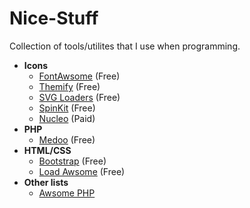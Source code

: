 # Nice-Stuff
Collection of tools/utilites that I use when programming.

- **Icons**
  - [FontAwsome](http://fontawesome.io) (Free)
  - [Themify](https://themify.me/themify-icons) (Free)
  - [SVG Loaders](http://samherbert.net/svg-loaders) (Free)
  - [SpinKit](http://tobiasahlin.com/spinkit/) (Free)
  - [Nucleo](https://nucleoapp.com) (Paid)
- **PHP**
  - [Medoo](http://medoo.in) (Free)
- **HTML/CSS**
  - [Bootstrap](http://getbootstrap.com) (Free)
  - [Load Awsome](http://github.danielcardoso.net/load-awesome/) (Free)
- **Other lists**
  - [Awsome PHP](https://github.com/ziadoz/awesome-php)
